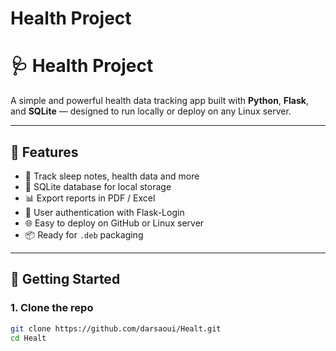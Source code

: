# Health Project
# 🩺 Health Project

A simple and powerful health data tracking app built with **Python**, **Flask**, and **SQLite** — designed to run locally or deploy on any Linux server.

---

## 🔧 Features

- 🧠 Track sleep notes, health data and more
- 💾 SQLite database for local storage
- 📊 Export reports in PDF / Excel
- 🔐 User authentication with Flask-Login
- 🌐 Easy to deploy on GitHub or Linux server
- 📦 Ready for `.deb` packaging

---

## 🚀 Getting Started

### 1. Clone the repo

```bash
git clone https://github.com/darsaoui/Healt.git
cd Healt
